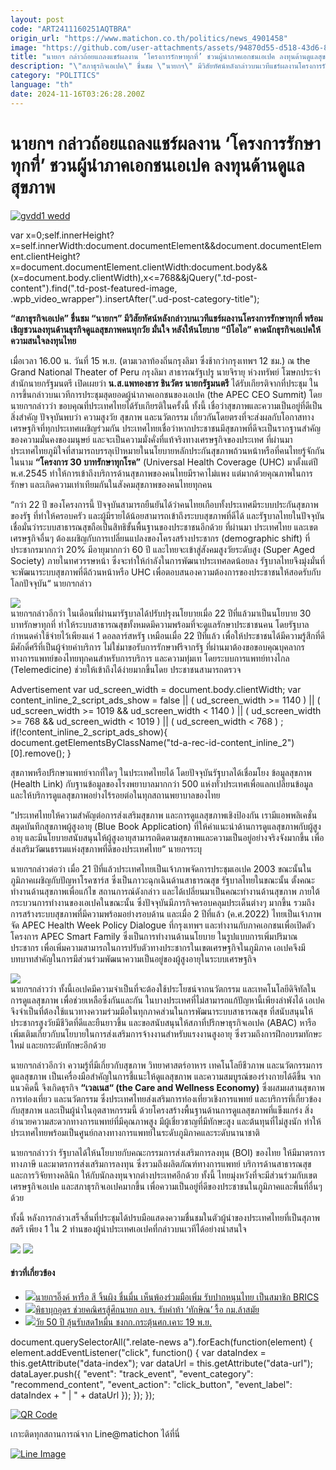 ```yaml
---
layout: post
code: "ART2411160251AQTBRA"
origin_url: "https://www.matichon.co.th/politics/news_4901458"
image: "https://github.com/user-attachments/assets/94870d55-d518-43d6-8cc3-c6d726fe644d"
title: "นายกฯ กล่าวถ้อยแถลงแชร์ผลงาน ‘โครงการรักษาทุกที่’ ชวนผู้นำภาคเอกชนเอเปค ลงทุนด้านดูแลสุขภาพ"
description: "\"สภาธุรกิจเอเปค\" ชื่นชม \"นายกฯ\" มีวิสัยทัศน์หลังกล่าวบนเวทีแชร์ผลงานโครงการรักษาทุกที่ พร้อมเชิญชวนลงทุนด้านธุรกิจดูแลสุขภาพคนทุกวัย มั่นใจ"
category: "POLITICS"
language: "th"
date: 2024-11-16T03:26:28.200Z
---
```


# นายกฯ กล่าวถ้อยแถลงแชร์ผลงาน ‘โครงการรักษาทุกที่’ ชวนผู้นำภาคเอกชนเอเปค ลงทุนด้านดูแลสุขภาพ

[![](https://www.matichon.co.th/wp-content/uploads/2024/11/gvdd1-wedd.jpg "gvdd1 wedd")](https://www.matichon.co.th/wp-content/uploads/2024/11/gvdd1-wedd.jpg)

var x=0;self.innerHeight?x=self.innerWidth:document.documentElement&&document.documentElement.clientHeight?x=document.documentElement.clientWidth:document.body&&(x=document.body.clientWidth),x<=768&&jQuery(".td-post-content").find(".td-post-featured-image, .wpb\_video\_wrapper").insertAfter(".ud-post-category-title");

**“สภาธุรกิจเอเปค” ชื่นชม “นายกฯ” มีวิสัยทัศน์หลังกล่าวบนเวทีแชร์ผลงานโครงการรักษาทุกที่ พร้อมเชิญชวนลงทุนด้านธุรกิจดูแลสุขภาพคนทุกวัย มั่นใจ หลังให้นโยบาย “บีโอไอ” คาดนักธุรกิจเอเปคให้ความสนใจลงทุนไทย**

เมื่อเวลา 16.00 น. วันที่ 15 พ.ย. (ตามเวลาท้องถิ่นกรุงลิมา ซึ่งช้ากว่ากรุงเทพฯ 12 ชม.) ณ the Grand National Theater of Peru กรุงลิมา สาธารณรัฐเปรู นายจิรายุ ห่วงทรัพย์ โฆษกประจำสำนักนายกรัฐมนตรี เปิดเผยว่า **น.ส.แพทองธาร ชินวัตร นายกรัฐมนตรี** ได้รับเกียรติจากที่ประชุม ในการขึ้นกล่าวบนเวทีการประชุมสุดยอดผู้นำภาคเอกชนของเอเปค (the APEC CEO Summit) โดยนายกฯกล่าวว่า ขอบคุณที่ประเทศไทยได้รับเกียรติในครั้งนี้ ทั้งนี้ เชื่อว่าสุขภาพและความเป็นอยู่ที่ดีเป็นสิ่งสำคัญ ปัจจุบันพบว่า ความสูงวัย สุขภาพ และนวัตกรรม เกี่ยวกันโดยตรงที่จะส่งผลกับโอกาสทางเศรษฐกิจที่ทุกประเทศเผชิญร่วมกัน ประเทศไทยเชื่อว่าหากประชาชนมีสุขภาพที่ดีจะเป็นรากฐานสำคัญของความมั่นคงของมนุษย์ และจะเป็นความมั่งคั่งที่แท้จริงทางเศรษฐกิจของประเทศ ที่ผ่านมาประเทศไทยภูมิใจที่สามารถบรรลุเป้าหมายในนโยบายหลักประกันสุขภาพถ้วนหน้าหรือที่คนไทยรู้จักกันในนาม **“โครงการ 30 บาทรักษาทุกโรค”** (Universal Health Coverage (UHC) มาตั้งแต่ปี พ.ศ.2545 ทำให้การเข้าถึงบริการด้านสุขภาพของคนไทยมีราคาไม่แพง แต่มากด้วยคุณภาพในการรักษา และเกิดความเท่าเทียมกันในสังคมสุขภาพของคนไทยทุกคน

“กว่า 22 ปี ของโครงการนี้ ปัจจุบันสามารถยืนยันได้ว่าคนไทยเกือบทั้งประเทศมีระบบประกันสุขภาพของรัฐ ที่ทำให้ครอบครัว และผู้มีรายได้น้อยสามารถเข้าถึงระบบสุขภาพที่ดีได้ และรัฐบาลไทยในปัจจุบัน เชื่อมั่นว่าระบบสาธารณสุขถือเป็นสิทธิขั้นพื้นฐานของประชาชนอีกด้วย ที่ผ่านมา ประเทศไทย และเขตเศรษฐกิจอื่นๆ ต้องเผชิญกับการเปลี่ยนแปลงของโครงสร้างประชากร (demographic shift) ที่ประชากรมากกว่า 20% มีอายุมากกว่า 60 ปี และไทยจะเข้าสู่สังคมสูงวัยระดับสูง (Super Aged Society) ภายในทศวรรษหน้า ซึ่งจะทำให้กำลังในการพัฒนาประเทศลดน้อยลง รัฐบาลไทยจึงมุ่งมั่นที่จะพัฒนาระบบสุขภาพที่ดีถ้วนหน้าหรือ UHC เพื่อตอบสนองความต้องการของประชาชนให้สอดรับกับโลกปัจจุบัน“ นายกฯกล่าว

![](https://www.matichon.co.th/wp-content/uploads/2024/11/S__199540746_0.jpg)  
นายกฯกล่าวอีกว่า ในเดือนที่ผ่านมารัฐบาลได้ปรับปรุงนโยบายเมื่อ 22 ปีที่แล้วมาเป็นนโยบาย 30 บาทรักษาทุกที่ ทำให้ระบบสาธารณสุขทั้งหมดมีความพร้อมที่จะดูแลรักษาประชาชนคน โดยรัฐบาลกำหนดค่าใช้จ่ายไว้เพียงแค่ 1 ดอลลาร์สหรัฐ เหมือนเมื่อ 22 ปีที่แล้ว เพื่อให้ประชาชนได้มีความรู้สึกที่ดีมีศักดิ์ศรีที่เป็นผู้จ่ายค่าบริการ ไม่ใช่มาขอรับการรักษาฟรีจากรัฐ ที่ผ่านมาต้องขอขอบคุณบุคลากรทางการแพทย์ของไทยทุกคนสำหรับการบริการ และความทุ่มเท โดยระบบการแพทย์ทางไกล (Telemedicine) ช่วยให้เข้าถึงได้ง่ายมากขึ้นโดย ประชาชนสามารถตรวจ

Advertisement var ud\_screen\_width = document.body.clientWidth; var content\_inline\_2\_script\_ads\_show = false || ( ud\_screen\_width >= 1140 ) || ( ud\_screen\_width >= 1019 && ud\_screen\_width < 1140 ) || ( ud\_screen\_width >= 768 && ud\_screen\_width < 1019 ) || ( ud\_screen\_width < 768 ) ; if(!content\_inline\_2\_script\_ads\_show){ document.getElementsByClassName("td-a-rec-id-content\_inline\_2")\[0\].remove(); }

สุขภาพหรือปรึกษาแพทย์จากที่ใดๆ ในประเทศไทยได้ โดยปัจจุบันรัฐบาลได้เชื่อมโยง ข้อมูลสุขภาพ (Health Link) กับฐานข้อมูลของโรงพยาบาลมากกว่า 500 แห่งทั่วประเทศเพื่อแลกเปลี่ยนข้อมูลและให้บริการดูแลสุขภาพอย่างไร้รอยต่อในทุกสถานพยาบาลของไทย

”ประเทศไทยให้ความสำคัญต่อการส่งเสริมสุขภาพ และการดูแลสุขภาพเชิงป้องกัน เรามีแอพพลิเคชั่นสมุดบันทึกสุขภาพผู้สูงอายุ (Blue Book Application) ที่ให้คำแนะนำด้านการดูแลสุขภาพกับผู้สูงอายุ และมีนโยบายสนับสนุนให้ผู้สูงอายุสามารถติดตามสุขภาพและความเป็นอยู่อย่างจริงจังมากขึ้น เพื่อส่งเสริมวัฒนธรรมแห่งสุขภาพที่ดีของประเทศไทย“ นายกฯระบุ

นายกฯกล่าวต่อว่า เมื่อ 21 ปีที่แล้วประเทศไทยเป็นเจ้าภาพจัดการประชุมเอเปค 2003 ขณะนั้นในภูมิภาคเผชิญกับปัญหาโรคซาร์ส ซึ่งเป็นภาวะฉุกเฉินด้านสาธารณสุข รัฐบาลไทยในขณะนั้น ตั้งคณะทำงานด้านสุขภาพเพื่อแก้ไข สถานการณ์ดังกล่าว และได้เปลี่ยนมาเป็นคณะทำงานด้านสุขภาพ ภายใต้กระบวนการทำงานของเอเปคในขณะนั้น ซึ่งปัจจุบันมีภารกิจครอบคลุมประเด็นต่างๆ มากขึ้น รวมถึงการสร้างระบบสุขภาพที่มีความพร้อมอย่างรอบด้าน และเมื่อ 2 ปีที่แล้ว (ค.ศ.2022) ไทยเป็นเจ้าภาพจัด APEC Health Week Policy Dialogue ที่กรุงเทพฯ และทำงานกับภาคเอกชนเพื่อเปิดตัวโครงการ APEC Smart Family ซึ่งเป็นการทำงานด้านนโยบาย ในรูปแบบการเพิ่มปริมาณประชากร เพื่อเพิ่มความสามารถในการปรับตัวทางประชากรในเขตเศรษฐกิจในภูมิภาค เอเปคจึงมีบทบาทสำคัญในการมีส่วนร่วมพัฒนาความเป็นอยู่ของผู้สูงอายุในระบบเศรษฐกิจ

![](https://www.matichon.co.th/wp-content/uploads/2024/11/S__199540748_0.jpg)  
นายกฯกล่าวว่า ทั้งนี้เอเปคมีความจำเป็นที่จะต้องใช้ประโยชน์จากนวัตกรรม และเทคโนโลยีดิจิทัลในการดูแลสุขภาพ เพื่อช่วยเหลือซึ่งกันและกัน ในบางประเทศที่ไม่สามารถแก้ปัญหานี้เพียงลำพังได้ เอเปคจึงจำเป็นที่ต้องใช้แนวทางความร่วมมือในทุกภาคส่วนในการพัฒนาระบบสาธารณสุข ที่สนับสนุนให้ประชากรสูงวัยมีชีวิตที่ดีและยืนยาวขึ้น และขอสนับสนุนให้สภาที่ปรึกษาธุรกิจเอเปค (ABAC) หารือเพิ่มเติมเกี่ยวกับนโยบายในการส่งเสริมการจ้างงานสำหรับแรงงานสูงอายุ ซึ่งรวมถึงการฝึกอบรมทักษะใหม่ และยกระดับทักษะอีกด้วย

นายกฯกล่าวอีกว่า ความรู้ที่มีเกี่ยวกับสุขภาพ วิทยาศาสตร์อาหาร เทคโนโลยีชีวภาพ และนวัตกรรมการดูแลสุขภาพ เป็นเครื่องมือสำคัญในการชี้แนะให้ดูแลสุขภาพ และความสมบูรณ์ของร่างกายได้ดีขึ้น จากแนวคิดนี้ จึงเกิดธุรกิจ **“เวลเนส“ (the Care and Wellness Economy)** ซึ่งผสมผสานสุขภาพ การท่องเที่ยว และนวัตกรรม ซึ่งประเทศไทยส่งเสริมการท่องเที่ยวเชิงการแพทย์ และบริการที่เกี่ยวข้องกับสุขภาพ และเป็นผู้นำในอุตสาหกรรมนี้ ด้วยโครงสร้างพื้นฐานด้านการดูแลสุขภาพที่แข็งแกร่ง สิ่งอำนวยความสะดวกทางการแพทย์ที่มีคุณภาพสูง มีผู้เชี่ยวชาญที่มีทักษะสูง และต้นทุนที่ไม่สูงนัก ทำให้ประเทศไทยพร้อมเป็นศูนย์กลางทางการแพทย์ในระดับภูมิภาคและระดับนานาชาติ

นายกฯกล่าวว่า รัฐบาลได้ให้นโยบายกับคณะกรรมการส่งเสริมการลงทุน (BOI) ของไทย ให้มีมาตรการทางภาษี และมาตรการส่งเสริมการลงทุน ซึ่งรวมถึงผลิตภัณฑ์ทางการแพทย์ บริการด้านสาธารณสุข และการวิจัยทางคลินิก ให้กับนักลงทุนจากต่างประเทศอีกด้วย ทั้งนี้ ไทยมุ่งหวังที่จะมีส่วนร่วมกับเขตเศรษฐกิจเอเปค และสภาธุรกิจเอเปคมากขึ้น เพื่อความเป็นอยู่ที่ดีของประชาชนในภูมิภาคและพื้นที่อื่นๆ ด้วย

ทั้งนี้ หลังการกล่าวเสร็จสิ้นที่ประชุมได้ปรบมือแสดงความชื่นชมในตัวผู้นำของประเทศไทยที่เป็นสุภาพสตรี เพียง 1 ใน 2 ท่านของผู้นำประเทศเอเปคที่กล่าวบนเวทีได้อย่างน่าสนใจ

![](https://www.matichon.co.th/wp-content/uploads/2024/11/S__199540747_0.jpg) ![](https://www.matichon.co.th/wp-content/uploads/2024/11/S__199540749_0.jpg)

#### ข่าวที่เกี่ยวข้อง

*   [![](https://www.matichon.co.th/wp-content/uploads/2024/11/S__19953.jpg)นายกฯอิ๊งค์ หารือ สี จิ้นผิง ชื่นมื่น เห็นพ้องร่วมมือเพิ่ม รับปากหนุนไทย เป็นสมาชิก BRICS](https://www.matichon.co.th/politics/news_4901434)
*   [![](https://www.matichon.co.th/wp-content/uploads/2024/11/1111-10.jpg)พิธาบุกอุดร ช่วยคณิศรสู้ศึกนายก อบจ. รับคำท้า ‘ทักษิณ’ รื้อ กม.ล้าสมัย](https://www.matichon.co.th/politics/news_4901288)
*   [![](https://www.matichon.co.th/wp-content/uploads/2024/11/111-47.jpg)วัย 50 ปี ลุ้นรับสด1หมื่น ชงกก.กระตุ้นศก.เคาะ 19 พ.ย.](https://www.matichon.co.th/politics/news_4901271)

document.querySelectorAll(".relate-news a").forEach(function(element) { element.addEventListener("click", function() { var dataIndex = this.getAttribute("data-index"); var dataUrl = this.getAttribute("data-url"); dataLayer.push({ "event": "track\_event", "event\_category": "recommend\_content", "event\_action": "click\_button", "event\_label": dataIndex + " | " + dataUrl }); }); });

[![QR Code](https://www.matichon.co.th/wp-content/uploads/2023/07/wob1371z.jpg)](https://lin.ee/ht0nDxX)

เกาะติดทุกสถานการณ์จาก Line@matichon ได้ที่นี่

[![Line Image](https://www.matichon.co.th/wp-content/uploads/2023/07/th.png)](https://lin.ee/ht0nDxX)